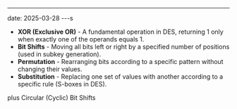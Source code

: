 ---
date: 2025-03-28
---s

- **XOR (Exclusive OR)** - A fundamental operation in DES, returning 1 only when exactly one of the operands equals 1.
- **Bit Shifts** - Moving all bits left or right by a specified number of positions (used in subkey generation).
- **Permutation** - Rearranging bits according to a specific pattern without changing their values.
- **Substitution** - Replacing one set of values with another according to a specific rule (S-boxes in DES).

plus Circular (Cyclic) Bit Shifts
